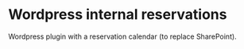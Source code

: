 # Wordpress internal reservations

Wordpress plugin with a reservation calendar (to replace SharePoint).